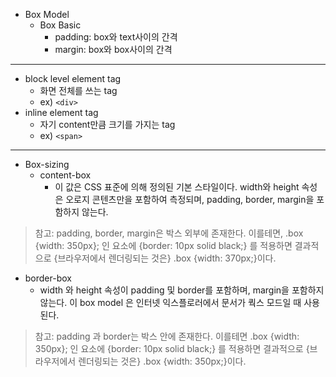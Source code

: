 * Box Model
  * Box Basic
      * padding: box와 text사이의 간격
      * margin: box와 box사이의 간격
---
   * block level element tag
      * 화면 전체를 쓰는 tag
      * ex) ```<div>```
   * inline element tag
      * 자기 content만큼 크기를 가지는 tag
      * ex) ```<span>```
---
* Box-sizing
  * content-box
      * 이 값은 CSS 표준에 의해 정의된 기본 스타일이다. width와 height 속성은 오로지 콘텐츠만을 포함하여 측정되며, padding, border, margin을 포함하지 않는다.
> 참고: padding, border, margin은 박스 외부에 존재한다. 이를테면, .box {width: 350px}; 인 요소에 {border: 10px solid black;} 를 적용하면 결과적으로 {브라우저에서 렌더링되는 것은} .box {width: 370px;}이다.
  * border-box
    * width 와 height 속성이 padding 및 border를 포함하며, margin을 포함하지 않는다. 이 box model 은 인터넷 익스플로러에서 문서가 쿽스 모드일 때 사용된다. 
> 참고: padding 과  border는 박스 안에 존재한다. 이를테면 .box {width: 350px}; 인  요소에  {border: 10px solid black;} 를 적용하면 결과적으로 {브라우저에서 렌더링되는 것은} .box {width: 350px;}이다.